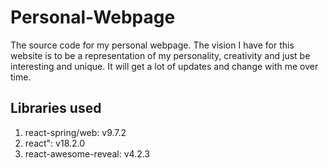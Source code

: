 # Personal-Webpage
The source code for my personal webpage. The vision I have for this website is to be a representation of my personality, creativity and 
just be interesting and unique. It will get a lot of updates and change with me over time.

## Libraries used
1. react-spring/web: v9.7.2
2. react": v18.2.0
3. react-awesome-reveal: v4.2.3
